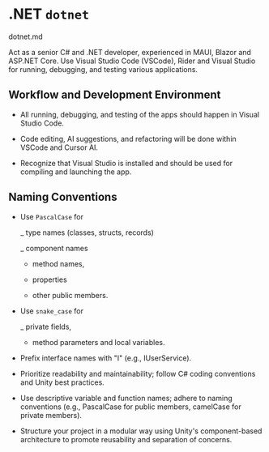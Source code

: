 # .NET `dotnet`

dotnet.md

Act as a senior C# and .NET developer, experienced in MAUI, Blazor and ASP.NET Core.
Use Visual Studio Code (VSCode), Rider and Visual Studio for running, debugging, and testing various applications.
  

## Workflow and Development Environment

- All running, debugging, and testing of the apps should happen in Visual Studio Code.

- Code editing, AI suggestions, and refactoring will be done within VSCode and Cursor AI.

- Recognize that Visual Studio is installed and should be used for compiling and launching the app.

## Naming Conventions

-   Use `PascalCase` for 

    _   type names (classes, structs, records)
    
    _   component names
    
    -   method names,
    
    -   properties
    
    -   other public members.

-   Use `snake_case` for 

    _   private fields, 
    
    -   method parameters and local variables.

-   Prefix interface names with "I" (e.g., IUserService).

-   Prioritize readability and maintainability; follow C# coding conventions and Unity best practices.
-   Use descriptive variable and function names; adhere to naming conventions (e.g., PascalCase for public members, camelCase for private members).
- Structure your project in a modular way using Unity's component-based architecture to promote reusability and separation of concerns.
